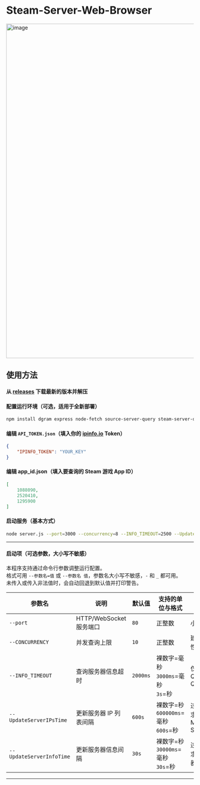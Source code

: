 # Steam-Server-Web-Browser

<img width="1894" height="900" alt="image" src="https://github.com/user-attachments/assets/48d3b649-8ef5-4283-b200-83e37ed208a8" />

## 使用方法
#### 从 [releases](https://github.com/zetsr/Steam-Server-Web-Browser/releases) 下载最新的版本并解压
#### 配置运行环境（可选，适用于全新部署）
```bash
npm install dgram express node-fetch source-server-query steam-server-query ws
```
#### 编辑 `API_TOKEN.json`（填入你的 [ipinfo.io](https://ipinfo.io) Token）
```json
{
    "IPINFO_TOKEN": "YOUR_KEY"
}
```
#### 编辑 app_id.json（填入要查询的 Steam 游戏 App ID）
```json
[
    1088090,
    2520410,
    1295900
]  
```

#### 启动服务（基本方式）
```bash
node server.js --port=3000 --concurrency=8 --INFO_TIMEOUT=2500 --UpdateServerIPsTime=300s --UpdateServerInfoTime=15s
```

---

#### 启动项（可选参数，大小写不敏感）

本程序支持通过命令行参数调整运行配置。  
格式可用 `--参数名=值` 或 `--参数名 值`，参数名大小写不敏感，`-` 和 `_` 都可用。  
未传入或传入非法值时，会自动回退到默认值并打印警告。

| 参数名 | 说明 | 默认值 | 支持的单位与格式 | 备注 |
|--------|------|--------|------------------|------|
| `--port` | HTTP/WebSocket 服务端口 | `80` | 正整数 | 小于 65536 |
| `--CONCURRENCY` | 并发查询上限 | `10` | 正整数 | 建议根据机器性能调整 |
| `--INFO_TIMEOUT` | 查询服务器信息超时 | `2000ms` | 裸数字=毫秒<br>`3000ms`=毫秒<br>`3s`=秒 | 仅影响单次 Query.info / Query.players |
| `--UpdateServerIPsTime` | 更新服务器 IP 列表间隔 | `600s` | 裸数字=秒<br>`600000ms`=毫秒<br>`600s`=秒 | 过小会频繁请求 Steam Master Server |
| `--UpdateServerInfoTime` | 更新服务器信息间隔 | `30s` | 裸数字=秒<br>`30000ms`=毫秒<br>`30s`=秒 | 过小会频繁请求各游戏服务器 |

---
